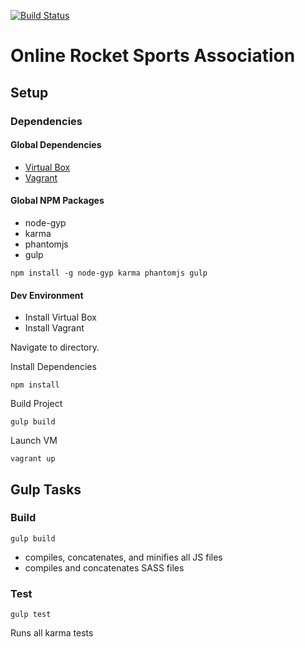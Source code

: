 [![Build Status](http://jenkins.teragontech.com/buildStatus/icon?job=orsa)](http://jenkins.teragontech.com/job/orsa)

# Online Rocket Sports Association

## Setup

### Dependencies

#### Global Dependencies
- [Virtual Box](https://www.virtualbox.org/)
- [Vagrant](https://www.vagrantup.com/)

#### Global NPM Packages
- node-gyp
- karma
- phantomjs
- gulp

`npm install -g node-gyp karma phantomjs gulp`

#### Dev Environment
- Install Virtual Box
- Install Vagrant

Navigate to directory.

Install Dependencies

`npm install`

Build Project

`gulp build`

Launch VM

`vagrant up`

## Gulp Tasks

### Build
`gulp build`
- compiles, concatenates, and minifies all JS files
- compiles and concatenates SASS files

### Test
`gulp test`

Runs all karma tests